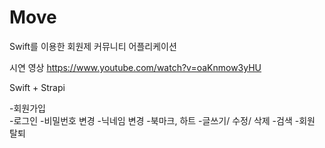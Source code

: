 # Move
Swift를 이용한 회원제 커뮤니티 어플리케이션

시연 영상
https://www.youtube.com/watch?v=oaKnmow3yHU

Swift + Strapi

-회원가입<br/>
-로그인
-비밀번호 변경
-닉네임 변경
-북마크, 하트
-글쓰기/ 수정/ 삭제
-검색
-회원 탈퇴
